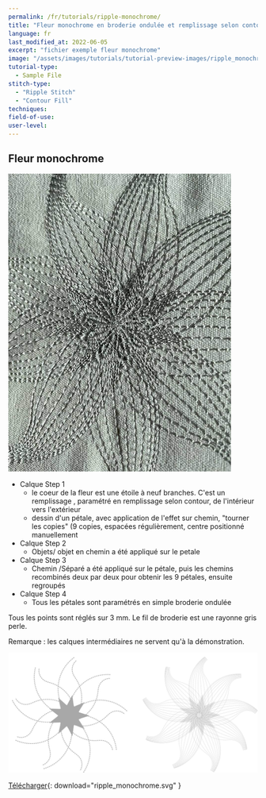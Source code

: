 ```yaml
---
permalink: /fr/tutorials/ripple-monochrome/
title: "Fleur monochrome en broderie ondulée et remplissage selon contour"
language: fr
last_modified_at: 2022-06-05
excerpt: "fichier exemple fleur monochrome"
image: "/assets/images/tutorials/tutorial-preview-images/ripple_monochrome.jpg"
tutorial-type:
  - Sample File
stitch-type:
  - "Ripple Stitch"
  - "Contour Fill"
techniques:
field-of-use:
user-level:
---
```


## Fleur monochrome

![Brodé](/assets/images/tutorials/tutorial-preview-images/ripple_monochrome.jpg)

- Calque Step 1
  - le coeur de la fleur est une étoile à neuf branches. C'est un remplissage , paramétré en remplissage selon contour, de l'intérieur vers l'extérieur
  - dessin d'un pétale, avec application de l'effet sur chemin, "tourner les copies" (9 copies, espacées régulièrement, centre positionné manuellement
- Calque Step 2
   -  Objets/ objet en chemin a été appliqué sur le petale 
- Calque Step 3
   -  Chemin /Séparé a été appliqué sur le pétale, puis les chemins recombinés deux par deux  pour obtenir les 9 pétales, ensuite regroupés
- Calque Step 4
  -  Tous les pétales sont paramétrés en simple broderie ondulée 
   
   
 Tous les points sont réglés sur 3 mm.  Le fil de broderie est une rayonne gris perle.

Remarque : les calques intermédiaires ne servent qu'à la démonstration.


![SVG](/assets/images/tutorials/samples/ripple_monochrome.svg)



[Télécharger](/assets/images/tutorials/samples/ripple_monochrome.svg){: download="ripple_monochrome.svg" }
